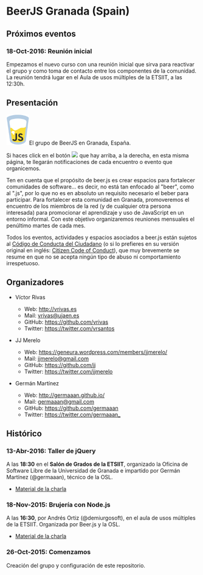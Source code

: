# BeerJS Granada (Spain)

## Próximos eventos

### 18-Oct-2016: Reunión inicial

Empezamos el nuevo curso con una reunión inicial que sirva para reactivar el grupo y como toma de contacto entre los componentes de la comunidad. La reunión tendrá lugar en el Aula de usos múltiples de la ETSIIT, a las 12:30h.

## Presentación

![BeerJS](https://raw.githubusercontent.com/beerjs/granada/master/images/beerjs.png)El grupo de BeerJS en Granada, España.

Si haces click en el botón ![](http://beerjs.github.io/sf/assets/watch.png) que hay arriba, a la derecha, en esta misma página, te llegarán notificaciones de cada encuentro o evento que organicemos.

Ten en cuenta que el propósito de beer.js es crear espacios para fortalecer comunidades de software... es decir, no está tan enfocado al "beer", como al ".js", por lo que no es en absoluto un requisito necesario el beber para participar. Para fortalecer esta comunidad en Granada, promoveremos el encuentro de los miembros de la red (y de cualquier otra persona interesada) para promocionar el aprendizaje y uso de JavaScript en un entorno informal. Con este objetivo organizaremos reuniones mensuales el penúltimo martes de cada mes.

Todos los eventos, actividades y espacios asociados a beer.js están sujetos al [Código de Conducta del Ciudadano](http://es.confcodeofconduct.com/) (o si lo prefieres en su versión original en inglés: [Citizen Code of Conduct](http://citizencodeofconduct.org/)), que muy brevemente se resume en que no se acepta ningún tipo de abuso ni comportamiento irrespetuoso.

## Organizadores

- Víctor Rivas

  - Web: <http://vrivas.es>
  - Mail: vrivas@ujaen.es
  - GitHub: <https://github.com/vrivas>
  - Twitter: <https://twitter.com/vrsantos>

- JJ Merelo

  - Web: <https://geneura.wordpress.com/members/jjmerelo/>
  - Mail: jjmerelo@gmail.com
  - GitHub: <https://github.com/jj>
  - Twitter: <https://twitter.com/jjmerelo>

- Germán Martínez

  - Web: <http://germaaan.github.io/>
  - Mail: germaaan@gmail.com
  - GitHub: <https://github.com/germaaan>
  - Twitter: <https://twitter.com/germaaan_>



## Histórico

### 13-Abr-2016: Taller de jQuery

A las **18:30** en el **Salón de Grados de la ETSIIT**, organizado la Oficina de Software Libre de la Universidad de Granada e impartido por Germán Martínez (@germaaan), técnico de la OSL.

- [Material de la charla](http://germaaan.github.io/Charla_jQuery/)

### 18-Nov-2015: Brujería con Node.js

A las **16:30**, por Andrés Ortiz (@demiurgosoft), en el aula de usos múltiples de la ETSIIT. Organizada por Beer.js y la OSL.

- [Material de la charla](http://demiurgosoft.github.io/brujeria-con-node/)

### 26-Oct-2015: Comenzamos

Creación del grupo y configuración de este repositorio.
